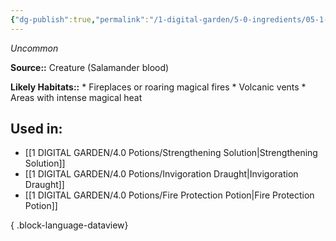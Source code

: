 ```yaml
---
{"dg-publish":true,"permalink":"/1-digital-garden/5-0-ingredients/05-1-creatures/vial-of-salamander-blood/","tags":["ingredient","uncommon"]}
---
```


*Uncommon*

**Source::** Creature (Salamander blood)

**Likely Habitats::** * Fireplaces or roaring magical fires * Volcanic vents * Areas with intense magical heat

## Used in:

- [[1 DIGITAL GARDEN/4.0 Potions/Strengthening Solution\|Strengthening Solution]]
- [[1 DIGITAL GARDEN/4.0 Potions/Invigoration Draught\|Invigoration Draught]]
- [[1 DIGITAL GARDEN/4.0 Potions/Fire Protection Potion\|Fire Protection Potion]]

{ .block-language-dataview}

